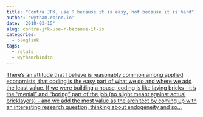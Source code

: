 ```yaml
---
title: "Contra JFK, use R because it is easy, not because it is hard"
author: 'wytham.rbind.io'
date: '2018-03-15'
slug: contra-jfk-use-r-because-it-is
categories:
  - bloglink
tags:
  - rstats
  - wythamrbindio
---
```


[There’s an attitude that I believe is reasonably common among applied economists, that coding is the easy part of what we do and where we add the least value. If we were building a house, coding is like laying bricks - it’s the “menial” and “boring” part of the job (no slight meant against actual bricklayers) - and we add the most value as the architect by coming up with an interesting research question, thinking about endogeneity and so...<click to read more>](https://wytham.rbind.io/post/contra-jfk-use-r-because-it-is-easy/)

